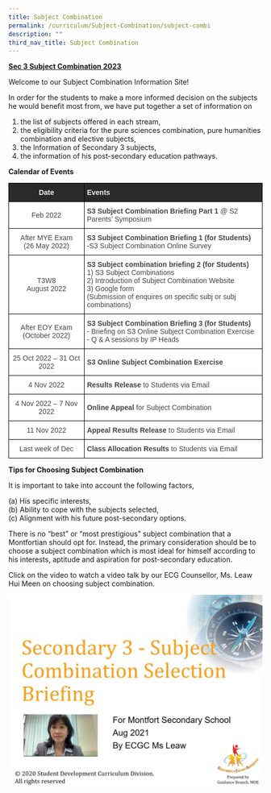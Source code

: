 ```yaml
---
title: Subject Combination
permalink: /curriculum/Subject-Combination/subject-combi
description: ""
third_nav_title: Subject Combination
---
```

<strong><u>Sec 3 Subject Combination 2023</u></strong>

Welcome to our Subject Combination Information Site!

In order for the students to make a more informed decision on the subjects he would benefit most from, we have put together a set of information on 

1) the list of subjects offered in each stream, 
2) the eligibility criteria for the pure sciences combination, pure humanities combination and elective subjects,
3) the Information of Secondary 3 subjects,
4) the information of his post-secondary education pathways.

**Calendar of Events**

<style type="text/css">
.tg  {border-collapse:collapse;border-spacing:0;margin:0px auto;}
.tg td{border-color:black;border-style:solid;border-width:1px;font-family:Arial, sans-serif;font-size:14px;
  overflow:hidden;padding:10px 5px;word-break:normal;}
.tg th{border-color:black;border-style:solid;border-width:1px;font-family:Arial, sans-serif;font-size:14px;
  font-weight:normal;overflow:hidden;padding:10px 5px;word-break:normal;}
.tg .tg-ncov{background-color:#FFF;color:#454545;text-align:center;vertical-align:middle}
.tg .tg-2705{background-color:#2A2A2A;color:#EEE;font-weight:bold;text-align:center;vertical-align:middle}
.tg .tg-mmvt{background-color:#2A2A2A;color:#EEE;font-weight:bold;text-align:left;vertical-align:middle}
.tg .tg-sdzj{background-color:#FFF;color:#454545;text-align:left;vertical-align:middle}
</style>
<table class="tg">
<tbody>
  <tr>
    <td class="tg-2705"><span style="color:#EEE;background-color:#2A2A2A">Date</span></td>
    <td class="tg-mmvt"><span style="color:#EEE;background-color:#2A2A2A">Events</span></td>
  </tr>
  <tr>
    <td class="tg-ncov">Feb 2022</td>
		<td class="tg-sdzj"><strong>S3 Subject Combination Briefing Part 1</strong> @ S2 Parents’ Symposium</td>
  </tr>
  <tr>
    <td class="tg-ncov">After MYE Exam<br>(26 May 2022)</td>
    <td class="tg-sdzj"><strong>S3 Subject Combination Briefing 1 (for Students)</strong><br><span style="background-color:initial">-S3 Subject Combination Online Survey</span></td>
  </tr>
  <tr>
    <td class="tg-ncov">T3W8<br>August 2022 </td>
    <td class="tg-sdzj"><strong>S3 Subject combination briefing 2 (for Students)</strong><br>1) S3 Subject Combinations <br>2) Introduction of Subject Combination Website<br>3) Google form <br>(Submission of enquires on specific subj or subj combinations)</td>
  </tr>
  <tr>
    <td class="tg-ncov"> After EOY Exam<br>(October 2022)</td>
    <td class="tg-sdzj"><strong>S3 Subject Combination Briefing 3 (for Students)</strong><br><span style="background-color:initial">- Briefing on S3 Online Subject Combination Exercise</span><br><span style="background-color:initial">- Q &amp; A sessions by IP Heads </span></td>
  </tr>
  <tr>
    <td class="tg-ncov"> 25 Oct 2022 – 31 Oct 2022</td>
    <td class="tg-sdzj"><strong>S3 Online Subject Combination Exercise</strong></td>
  </tr>
  <tr>
    <td class="tg-ncov">4 Nov 2022</td>
    <td class="tg-sdzj"><strong>Results Release</strong> to Students via Email </td>
  </tr>
  <tr>
    <td class="tg-ncov"> 4 Nov 2022 – 7 Nov 2022</td>
    <td class="tg-sdzj"><strong>Online Appeal</strong> for Subject Combination </td>
  </tr>
  <tr>
    <td class="tg-ncov"> 11 Nov 2022</td>
    <td class="tg-sdzj"><strong>Appeal Results Release</strong> to Students via Email </td>
  </tr>
  <tr>
    <td class="tg-ncov">Last week of Dec </td>
    <td class="tg-sdzj"><strong>Class Allocation Results</strong> to Students via Email </td>
  </tr>
</tbody>
</table>

**Tips for Choosing Subject Combination**

It is important to take into account the following factors,

(a) His specific interests,    
(b) Ability to cope with the subjects selected,   
(c) Alignment with his future post-secondary options. 

There is no “best” or “most prestigious” subject combination that a Montfortian should opt for. Instead, the primary consideration should be to choose a subject combination which is most ideal for himself according to his interests, aptitude and aspiration for post-secondary education. 

Click on the video to watch a video talk by our ECG Counsellor, Ms. Leaw Hui Meen on choosing subject combination.

<a href = "https://drive.google.com/file/d/1cEJ5wfg6bHafi0KIn_ERjyTgFm6JZnvi/view" target = "_self"> 
          <img src="/images/ECG%20video.jpeg"></a>